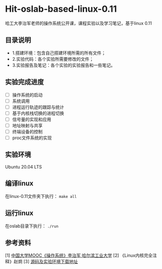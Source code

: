 # Hit-oslab-based-linux-0.11

哈工大李治军老师的操作系统公开课，课程实验以及学习笔记，基于linux 0.11

## 目录说明

- 1.搭建环境：包含自己搭建环境所需的所有文件；
- 2.实验代码：各个实验所需要修改的文件；
- 3.实验报告及笔记：各个实验的实验报告和一些笔记。

## 实验完成进度

- [ ] 操作系统的启动
- [ ] 系统调用
- [ ] 进程运行轨迹的跟踪与统计
- [ ] 基于内核栈切换的进程切换
- [ ] 信号量的实现和应用
- [ ] 地址映射与共享
- [ ] 终端设备的控制
- [ ] proc文件系统的实现

## 实验环境

Ubuntu 20.04 LTS

## 编译linux

在linux-0.11文件夹下执行： `make all`

## 运行linux

在oslab目录下执行： `./run`

## 参考资料

[1] [中国大学MOOC《操作系统》李治军 哈尔滨工业大学](https://www.icourse163.org/course/HIT-1002531008?tid=1003635010)
[2] 《Linux内核完全注释》赵炯
[3] [源码及实验环境下载地址](https://www.icourse163.org/learn/HIT-1002531008?tid=1003635010#/learn/custom?id=1004066001)
